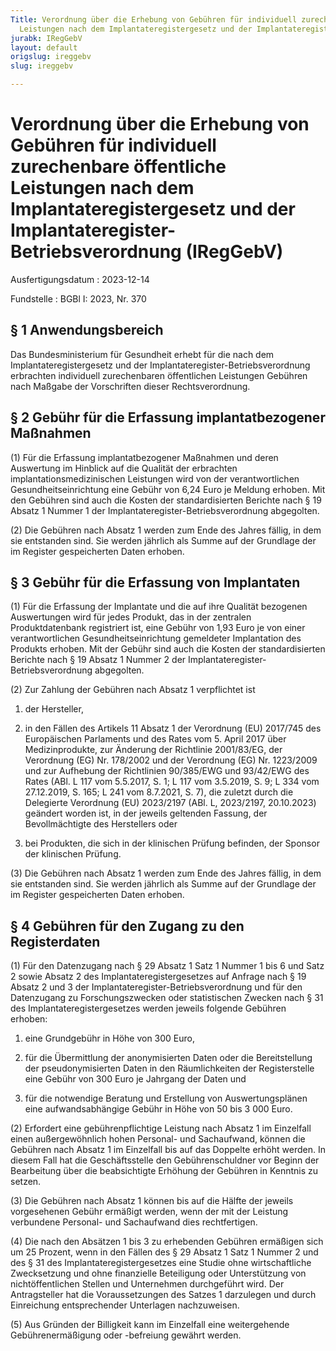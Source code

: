 ```yaml
---
Title: Verordnung über die Erhebung von Gebühren für individuell zurechenbare öffentliche
  Leistungen nach dem Implantateregistergesetz und der Implantateregister-Betriebsverordnung
jurabk: IRegGebV
layout: default
origslug: ireggebv
slug: ireggebv

---
```


# Verordnung über die Erhebung von Gebühren für individuell zurechenbare öffentliche Leistungen nach dem Implantateregistergesetz und der Implantateregister-Betriebsverordnung (IRegGebV)

Ausfertigungsdatum
:   2023-12-14

Fundstelle
:   BGBl I: 2023, Nr. 370


## § 1 Anwendungsbereich

Das Bundesministerium für Gesundheit erhebt für die nach dem Implantateregistergesetz und der Implantateregister-Betriebsverordnung erbrachten individuell zurechenbaren öffentlichen Leistungen Gebühren nach Maßgabe der Vorschriften dieser Rechtsverordnung.


## § 2 Gebühr für die Erfassung implantatbezogener Maßnahmen

(1) Für die Erfassung implantatbezogener Maßnahmen und deren Auswertung im Hinblick auf die Qualität der erbrachten implantationsmedizinischen Leistungen wird von der verantwortlichen Gesundheitseinrichtung eine Gebühr von 6,24 Euro je Meldung erhoben. Mit den Gebühren sind auch die Kosten der standardisierten Berichte nach § 19 Absatz 1 Nummer 1 der Implantateregister-Betriebsverordnung abgegolten.

(2) Die Gebühren nach Absatz 1 werden zum Ende des Jahres fällig, in dem sie entstanden sind. Sie werden jährlich als Summe auf der Grundlage der im Register gespeicherten Daten erhoben.


## § 3 Gebühr für die Erfassung von Implantaten

(1) Für die Erfassung der Implantate und die auf ihre Qualität bezogenen Auswertungen wird für jedes Produkt, das in der zentralen Produktdatenbank registriert ist, eine Gebühr von 1,93 Euro je von einer verantwortlichen Gesundheitseinrichtung gemeldeter Implantation des Produkts erhoben. Mit der Gebühr sind auch die Kosten der standardisierten Berichte nach § 19 Absatz 1 Nummer 2 der Implantateregister-Betriebsverordnung abgegolten.

(2) Zur Zahlung der Gebühren nach Absatz 1 verpflichtet ist

1.  der Hersteller,


2.  in den Fällen des Artikels 11 Absatz 1 der Verordnung (EU) 2017/745 des Europäischen Parlaments und des Rates vom 5. April 2017 über Medizinprodukte, zur Änderung der Richtlinie 2001/83/EG, der Verordnung (EG) Nr. 178/2002 und der Verordnung (EG) Nr. 1223/2009 und zur Aufhebung der Richtlinien 90/385/EWG und 93/42/EWG des Rates (ABl. L 117 vom 5.5.2017, S. 1; L 117 vom 3.5.2019, S. 9; L 334 vom 27.12.2019, S. 165; L 241 vom 8.7.2021, S. 7), die zuletzt durch die Delegierte Verordnung (EU) 2023/2197 (ABl. L, 2023/2197, 20.10.2023) geändert worden ist, in der jeweils geltenden Fassung, der Bevollmächtigte des Herstellers oder


3.  bei Produkten, die sich in der klinischen Prüfung befinden, der Sponsor der klinischen Prüfung.




(3) Die Gebühren nach Absatz 1 werden zum Ende des Jahres fällig, in dem sie entstanden sind. Sie werden jährlich als Summe auf der Grundlage der im Register gespeicherten Daten erhoben.


## § 4 Gebühren für den Zugang zu den Registerdaten

(1) Für den Datenzugang nach § 29 Absatz 1 Satz 1 Nummer 1 bis 6 und Satz 2 sowie Absatz 2 des Implantateregistergesetzes auf Anfrage nach § 19 Absatz 2 und 3 der Implantateregister-Betriebsverordnung und für den Datenzugang zu Forschungszwecken oder statistischen Zwecken nach § 31 des Implantateregistergesetzes werden jeweils folgende Gebühren erhoben:

1.  eine Grundgebühr in Höhe von 300 Euro,


2.  für die Übermittlung der anonymisierten Daten oder die Bereitstellung der pseudonymisierten Daten in den Räumlichkeiten der Registerstelle eine Gebühr von 300 Euro je Jahrgang der Daten und


3.  für die notwendige Beratung und Erstellung von Auswertungsplänen eine aufwandsabhängige Gebühr in Höhe von 50 bis 3 000 Euro.




(2) Erfordert eine gebührenpflichtige Leistung nach Absatz 1 im Einzelfall einen außergewöhnlich hohen Personal- und Sachaufwand, können die Gebühren nach Absatz 1 im Einzelfall bis auf das Doppelte erhöht werden. In diesem Fall hat die Geschäftsstelle den Gebührenschuldner vor Beginn der Bearbeitung über die beabsichtigte Erhöhung der Gebühren in Kenntnis zu setzen.

(3) Die Gebühren nach Absatz 1 können bis auf die Hälfte der jeweils vorgesehenen Gebühr ermäßigt werden, wenn der mit der Leistung verbundene Personal- und Sachaufwand dies rechtfertigen.

(4) Die nach den Absätzen 1 bis 3 zu erhebenden Gebühren ermäßigen sich um 25 Prozent, wenn in den Fällen des § 29 Absatz 1 Satz 1 Nummer 2 und des § 31 des Implantateregistergesetzes eine Studie ohne wirtschaftliche Zwecksetzung und ohne finanzielle Beteiligung oder Unterstützung von nichtöffentlichen Stellen und Unternehmen durchgeführt wird. Der Antragsteller hat die Voraussetzungen des Satzes 1 darzulegen und durch Einreichung entsprechender Unterlagen nachzuweisen.

(5) Aus Gründen der Billigkeit kann im Einzelfall eine weitergehende Gebührenermäßigung oder -befreiung gewährt werden.

